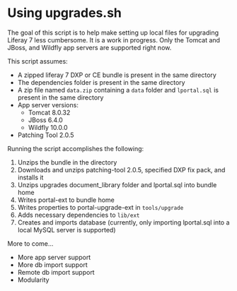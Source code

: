 # Using upgrades.sh

The goal of this script is to help make setting up local files for upgrading Liferay 7 less cumbersome. It is a work in progress. Only the Tomcat and JBoss, and Wildfly app servers are supported right now.

This script assumes: 
- A zipped liferay 7 DXP or CE bundle is present in the same directory
- The dependencies folder is present in the same directory
- A zip file named `data.zip` containing a `data` folder and `lportal.sql` is present in the same directory
- App server versions:
  - Tomcat 8.0.32
  - JBoss 6.4.0
  - Wildfly 10.0.0
- Patching Tool 2.0.5
  
Running the script accomplishes the following:
  1. Unzips the bundle in the directory
  2. Downloads and unzips patching-tool 2.0.5, specified DXP fix pack, and installs it
  3. Unzips upgrades document_library folder and lportal.sql into bundle home
  4. Writes portal-ext to bundle home
  5. Writes properties to portal-upgrade-ext in `tools/upgrade`
  6. Adds necessary dependencies to `lib/ext`
  7. Creates and imports database (currently, only importing lportal.sql into a local MySQL server is supported)

More to come...
- More app server support
- More db import support
- Remote db import support
- Modularity